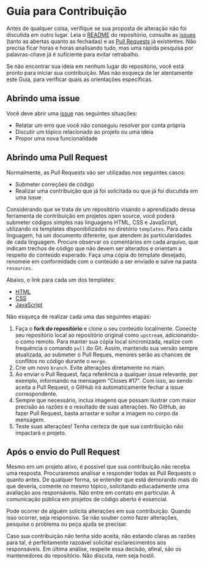 # Guia para Contribuição

Antes de qualquer coisa, verifique se sua proposta de alteração não foi discutida em outro lugar. Leia o [README](README.md) do repositório, consulte as [issues](https://github.com/joaofaveri/pull-request-na-pratica/issues) (tanto as abertas quanto as fechadas) e as [Pull Requests](https://github.com/joaofaveri/pull-request-na-pratica/pulls) já existentes. Não precisa ficar horas e horas analisando tudo, mas uma rápida pesquisa por palavras-chave já é suficiente para evitar retrabalho.

Se não encontrar sua ideia em nenhum lugar do repositório, você está pronto para iniciar sua contribuição. Mas não esqueça de ler atentamente este Guia, para verificar quais as orientações específicas.

## Abrindo uma issue

Você deve abrir uma [issue](https://github.com/joaofaveri/pull-request-na-pratica/issues) nas seguintes situações:

- Relatar um erro que você não conseguiu resolver por conta própria
- Discutir um tópico relacionado ao projeto ou uma ideia
- Propor uma nova funcionalidade

## Abrindo uma Pull Request

Normalmente, as Pull Requests vão ser utilizadas nos seguintes casos:

- Submeter correções de código
- Realizar uma contribuição que já foi solicitada ou que já foi discutida em uma issue

Considerando que se trata de um repositório visando o aprendizado dessa ferramenta de contribuição em projetos open source, você poderá submeter códigos simples nas linguagens HTML, CSS e JavaScript, utilizando os templates disponibilizados no diretório ``templates``. Para cada linguagem, há um documento diferente, que atendem às particularidades de cada linguagem. Procure observar os comentários em cada arquivo, que indicam trechos de código que não devem ser alterados e orientam a respeito do conteúdo esperado. Faça uma cópia do template desejado, renomeie em conformidade com o conteúdo a ser enviado e salve na pasta ``resources``.

Abaixo, o link para cada um dos templates:

- [HTML](templates/sample-code-html-template.md)
- [CSS](templates/sample-code-css-template.md)
- [JavaScript](templates/sample-code-javascript-template.md)

Não esqueça de realizar cada uma das seguintes etapas:

1. Faça o **fork do repositório** e clone o seu conteúdo localmente. Conecte seu repositório local ao repositório original como ``upstream``, adicionando-o como remoto. Para manter sua cópia local sincronizada, realize com frequência o comando ``pull`` do Git. Assim, mantendo sua versão sempre atualizada, ao submeter o Pull Reques, menores serão as chances de conflitos no código durante o ``merge``.
2. Crie um novo ``branch``. Evite alterações diretamente no main.
3. Ao enviar o Pull Request, faça referência a qualquer issue relevante, por exemplo, informando na mensagem "Closes #17". Com isso, ao sendo aceita a Pull Request, o GitHub irá automaticamente fechar a issue correspondente.
4. Sempre que necessário, inclua imagens que possam ilustrar com maior precisão as razões e o resultado de suas alterações. No GitHub, ao fazer Pull Request, basta arrastar e soltar a imagem no corpo da mensagem.
5. Teste suas alterações! Tenha certeza de que sua contribuição não impactará o projeto.

## Após o envio do Pull Request

Mesmo em um projeto ativo, é possível que sua contribuição não receba uma resposta. Procuraremos analisar e responder todas as Pull Requests o quanto antes. De qualquer forma, se entender que está demorando mais do que deveria, comente no mesmo tópico, solicitando educadamente uma avaliação aos responsáveis. Não entre em contato em particular. A comunicação pública em projetos de código aberto é essencial.

Pode ocorrer de alguém solicita alterações em sua contribuição. Quando isso ocorrer, seja responsivo. Se não souber como fazer alterações, pesquise o problema ou peça ajuda se precisar.

Caso sua contribuição não tenha sido aceita, não estando claras as razões para tal, é perfeitamente razoável solicitar esclarecimentos aos responsáveis. Em última análise, respeite essa decisão, afinal, são os mantenedores do repositório. Não discuta, nem seja hostil.